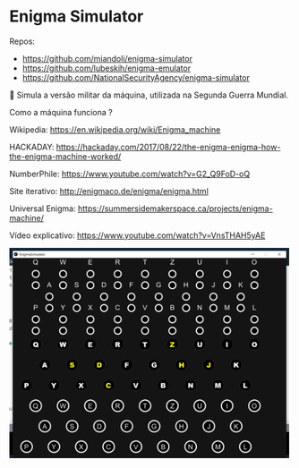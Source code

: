 # Enigma Simulator

Repos:
  - https://github.com/miandoli/enigma-simulator
  - https://github.com/lubeskih/enigma-emulator
  - https://github.com/NationalSecurityAgency/enigma-simulator

:key: Simula a versão militar da máquina, utilizada na Segunda Guerra Mundial.

Como a máquina funciona ?

Wikipedia: https://en.wikipedia.org/wiki/Enigma_machine

HACKADAY: https://hackaday.com/2017/08/22/the-enigma-enigma-how-the-enigma-machine-worked/

NumberPhile: https://www.youtube.com/watch?v=G2_Q9FoD-oQ

Site iterativo: http://enigmaco.de/enigma/enigma.html

Universal Enigma: https://summersidemakerspace.ca/projects/enigma-machine/

Vídeo explicativo: https://www.youtube.com/watch?v=VnsTHAH5yAE

<img src='EnigmaSimulator/data/firstScreenShot.png' width='500'>
